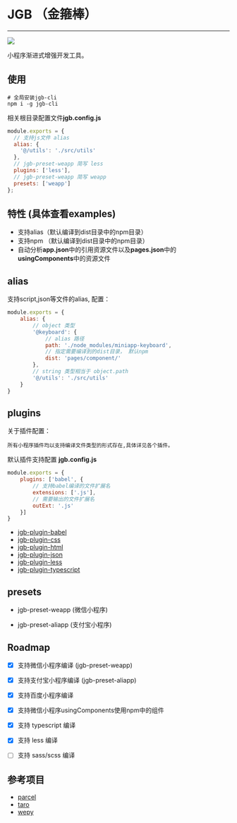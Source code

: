 # JGB （金箍棒）

---------------------

<img src="https://api.travis-ci.com/jgbjs/jgb.svg?branch=1.x">

小程序渐进式增强开发工具。

## 使用

```shell
# 全局安装jgb-cli
npm i -g jgb-cli
```

相关根目录配置文件**jgb.config.js**

```js
module.exports = {
  // 支持js文件 alias
  alias: {
    '@/utils': './src/utils'
  },
  // jgb-preset-weapp 简写 less
  plugins: ['less'],
  // jgb-preset-weapp 简写 weapp
  presets: ['weapp']
};
```

## 特性 (具体查看examples)

- 支持alias（默认编译到dist目录中的npm目录）
- 支持npm （默认编译到dist目录中的npm目录）
- 自动分析**app.json**中的引用资源文件以及**pages.json**中的**usingComponents**中的资源文件



## alias

支持script,json等文件的alias, 配置：

```js
module.exports = {
    alias: {
        // object 类型
        '@keyboard': {
            // alias 路径
            path: './node_modules/miniapp-keyboard',
            // 指定需要编译到的dist目录， 默认npm
            dist: 'pages/component/'
        },
        // string 类型相当于 object.path
        '@/utils': './src/utils'
    }
}
```





## plugins

关于插件配置：

	所有小程序插件均以支持编译文件类型的形式存在,具体详见各个插件。

默认插件支持配置 **jgb.config.js**

```js
module.exports = {
    plugins: ['babel', {
        // 支持babel编译的文件扩展名
        extensions: ['.js'],
        // 需要输出的文件扩展名
        outExt: '.js'
    }]
}
```

- [jgb-plugin-babel](packages/jgb-plugin-babel/README.md)
- [jgb-plugin-css](packages/jgb-plugin-css/README.md)
- [jgb-plugin-html](packages/jgb-plugin-html/README.md)
- [jgb-plugin-json](packages/jgb-plugin-json/README.md)
- [jgb-plugin-less](packages/jgb-plugin-less/README.md)
- [jgb-plugin-typescript](packages/jgb-plugin-typescript/README.md)

## presets

- jgb-preset-weapp (微信小程序)

- jgb-preset-aliapp (支付宝小程序)

## Roadmap

- [x] 支持微信小程序编译 (jgb-preset-weapp)

- [x] 支持支付宝小程序编译 (jgb-preset-aliapp)

- [x] 支持百度小程序编译

- [x] 支持微信小程序usingComponents使用npm中的组件

- [x] 支持 typescript 编译

- [x] 支持 less 编译

- [ ] 支持 sass/scss 编译

## 参考项目

- [parcel](https://github.com/parcel-bundler/parcel)
- [taro](https://github.com/NervJS/taro)
- [wepy](https://github.com/Tencent/wepy)
